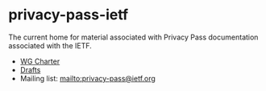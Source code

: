 # privacy-pass-ietf

The current home for material associated with Privacy Pass documentation
associated with the IETF.

- [WG Charter](/CHARTER.md)
- [Drafts](/drafts)
- Mailing list: <mailto:privacy-pass@ietf.org>